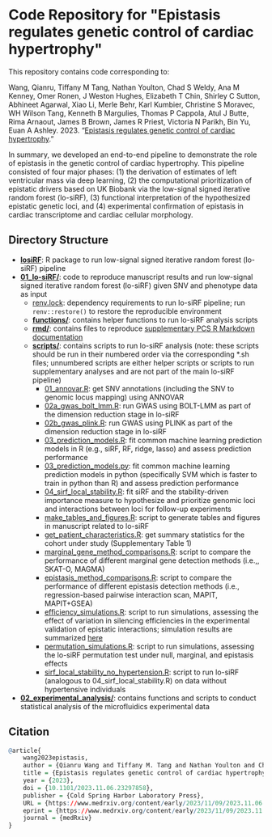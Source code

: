 # Code Repository for "Epistasis regulates genetic control of cardiac hypertrophy"

This repository contains code corresponding to:

Wang, Qianru, Tiffany M Tang, Nathan Youlton, Chad S Weldy, Ana M Kenney, Omer Ronen, J Weston Hughes, Elizabeth T Chin, Shirley C Sutton, Abhineet Agarwal, Xiao Li, Merle Behr, Karl Kumbier, Christine S Moravec, WH Wilson Tang, Kenneth B Margulies, Thomas P Cappola, Atul J Butte, Rima Arnaout, James B Brown, James R Priest, Victoria N Parikh, Bin Yu, Euan A Ashley. 2023. “[Epistasis regulates genetic control of cardiac hypertrophy](https://www.medrxiv.org/content/10.1101/2023.11.06.23297858v1).”

In summary, we developed an end-to-end pipeline to demonstrate the role of epistasis in the genetic control of cardiac hypertrophy. This pipeline consisted of four major phases: (1) the derivation of estimates of left ventricular mass via deep learning, (2) the computational prioritization of epistatic drivers based on UK Biobank via the low-signal signed iterative random forest (lo-siRF), (3) functional interpretation of the hypothesized epistatic genetic loci, and (4) experimental confirmation of epistasis in cardiac transcriptome and cardiac cellular morphology.

## Directory Structure

- **[losiRF](./losiRF)**: R package to run low-signal signed iterative random forest (lo-siRF) pipeline
- **[01_lo-siRF/](./01_lo-siRF/)**: code to reproduce manuscript results and run low-signal signed iterative random forest (lo-siRF) given SNV and phenotype data as input
	- [renv.lock](./01_lo-siRF/renv.lock): dependency requirements to run lo-siRF pipeline; run `renv::restore()` to restore the reproducible environment
	- **[functions/](./01_lo-siRF/functions)**: contains helper functions to run lo-siRF analysis scripts
	- **[rmd/](./01_lo-siRF/rmd)**: contains files to reproduce [supplementary PCS R Markdown documentation](https://yu-group.github.io/epistasis-cardiac-hypertrophy/)
	- **[scripts/](./01_lo-siRF/scripts)**: contains scripts to run lo-siRF analysis (note: these scripts should be run in their numbered order via the corresponding \*.sh files; unnumbered scripts are either helper scripts or scripts to run supplementary analyses and are not part of the main lo-siRF pipeline)
		- [01_annovar.R](./01_lo-siRF/scripts/01_annovar.R): get SNV annotations (including the SNV to genomic locus mapping) using ANNOVAR
		- [02a_gwas_bolt_lmm.R](./01_lo-siRF/scripts/02a_gwas_bolt_lmm.R): run GWAS using BOLT-LMM as part of the dimension reduction stage in lo-siRF
		- [02b_gwas_plink.R](./01_lo-siRF/scripts/02b_gwas_plink.R): run GWAS using PLINK as part of the dimension reduction stage in lo-siRF
		- [03_prediction_models.R](./01_lo-siRF/scripts/03_prediction_models.R): fit common machine learning prediction models in R (e.g., siRF, RF, ridge, lasso) and assess prediction performance
		- [03_prediction_models.py](./01_lo-siRF/scripts/03_prediction_models.py): fit common machine learning prediction models in python (specifically SVM which is faster to train in python than R) and assess prediction performance
		- [04_sirf_local_stability.R](./01_lo-siRF/scripts/04_sirf_local_stability.R): fit siRF and the stability-driven importance measure to hypothesize and prioritize genomic loci and interactions between loci for follow-up experiments
		- [make_tables_and_figures.R](./01_lo-siRF/scripts/make_tables_and_figures.R): script to generate tables and figures in manuscript related to lo-siRF
		- [get_patient_characteristics.R](./01_lo-siRF/scripts/get_patient_characteristics.R): get summary statistics for the cohort under study (Supplementary Table 1)
		- [marginal_gene_method_comparisons.R](./01_lo-siRF/scripts/marginal_gene_method_comparisons.R): script to compare the performance of different marginal gene detection methods (i.e.,, SKAT-O, MAGMA)
		- [epistasis_method_comparisons.R](./01_lo-siRF/scripts/epistasis_method_comparisons.R): script to compare the performance of different epistasis detection methods (i.e., regression-based pairwise interaction scan, MAPIT, MAPIT+GSEA)
		- [efficiency_simulations.R](./01_lo-siRF/scripts/efficiency_simulations.R): script to run simulations, assessing the effect of variation in silencing efficiencies in the experimental validation of epistatic interactions; simulation results are summarized [here](https://yu-group.github.io/epistasis-cardiac-hypertrophy/simulations_efficiency)
		- [permutation_simulations.R](./01_lo-siRF/scripts/permutation_simulations.R): script to run simulations, assessing the lo-siRF permutation test under null, marginal, and epistasis effects
		- [sirf_local_stability_no_hypertension.R](./01_lo-siRF/scripts/sirf_local_stability_no_hypertension.R): script to run lo-siRF (analogous to 04_sirf_local_stability.R) on data without hypertensive individuals
- **[02_experimental_analysis/](./02_experimental_analysis/)**: contains functions and scripts to conduct statistical analysis of the microfluidics experimental data

## Citation

```r
@article{
	wang2023epistasis,
	author = {Qianru Wang and Tiffany M. Tang and Nathan Youlton and Chad S. Weldy and Ana M. Kenney and Omer Ronen and J. Weston Hughes and Elizabeth T. Chin and Shirley C. Sutton and Abhineet Agarwal and Xiao Li and Merle Behr and Karl Kumbier and Christine S. Moravec and W. H. Wilson Tang and Kenneth B. Margulies and Thomas P. Cappola and Atul J. Butte and Rima A. Arnaout and James B. Brown and James R. Priest and Victoria N. Parikh and Bin Yu and Euan A. Ashley},
	title = {Epistasis regulates genetic control of cardiac hypertrophy},
	year = {2023},
	doi = {10.1101/2023.11.06.23297858},
	publisher = {Cold Spring Harbor Laboratory Press},
	URL = {https://www.medrxiv.org/content/early/2023/11/09/2023.11.06.23297858},
	eprint = {https://www.medrxiv.org/content/early/2023/11/09/2023.11.06.23297858.full.pdf},
	journal = {medRxiv}
}
```

